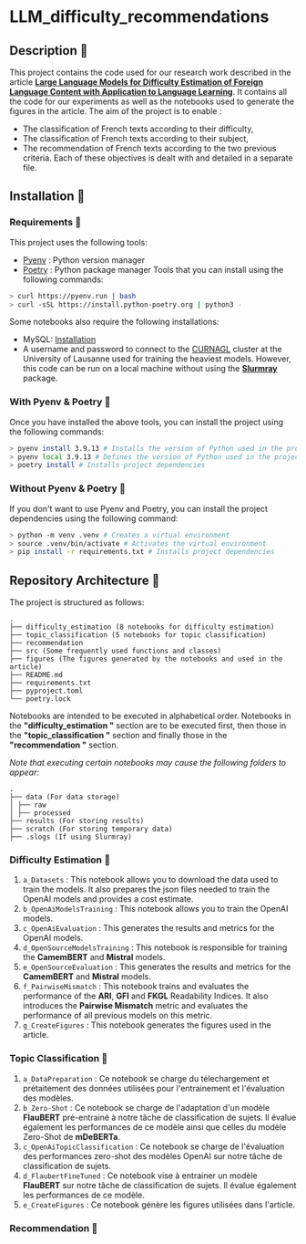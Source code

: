 # LLM_difficulty_recommendations

## Description 🦭

This project contains the code used for our research work described in the article [**Large Language Models for Difficulty Estimation of Foreign Language Content with Application to Language Learning**](https://arxiv.org/abs/2309.05142). It contains all the code for our experiments as well as the notebooks used to generate the figures in the article. The aim of the project is to enable :
- The classification of French texts according to their difficulty,
- The classification of French texts according to their subject,
- The recommendation of French texts according to the two previous criteria.
Each of these objectives is dealt with and detailed in a separate file.

## Installation 🐼

### Requirements 🐨

This project uses the following tools:
- [Pyenv](https://github.com/pyenv/pyenv-installer) : Python version manager
- [Poetry](https://python-poetry.org/docs/#installation) : Python package manager
Tools that you can install using the following commands:
```bash
> curl https://pyenv.run | bash
> curl -sSL https://install.python-poetry.org | python3 -
```

Some notebooks also require the following installations:
- MySQL: [Installation](https://dev.mysql.com/doc/mysql-installation-excerpt/5.7/en/)
- A username and password to connect to the [CURNAGL](https://wiki.unil.ch/ci/books/high-performance-computing-hpc/page/curnagl) cluster at the University of Lausanne used for training the heaviest models. However, this code can be run on a local machine without using the [**Slurmray**](https://github.com/hjamet/SLURM_RAY) package.

### With Pyenv & Poetry 🐻

Once you have installed the above tools, you can install the project using the following commands:
```bash
> pyenv install 3.9.13 # Installs the version of Python used in the project
> pyenv local 3.9.13 # Defines the version of Python used in the project
> poetry install # Installs project dependencies
```

### Without Pyenv & Poetry 🐙

If you don't want to use Pyenv and Poetry, you can install the project dependencies using the following command:
```bash
> python -m venv .venv # Creates a virtual environment
> source .venv/bin/activate # Activates the virtual environment
> pip install -r requirements.txt # Installs project dependencies
```

## Repository Architecture 🦥

The project is structured as follows:
```
.
├── difficulty_estimation (8 notebooks for difficulty estimation)
├── topic_classification (5 notebooks for topic classification)
├── recommendation
├── src (Some frequently used functions and classes)
├── figures (The figures generated by the notebooks and used in the article)
├── README.md
├── requirements.txt
├── pyproject.toml
└── poetry.lock
```

Notebooks are intended to be executed in alphabetical order. Notebooks in the **"difficulty_estimation "** section are to be executed first, then those in the **"topic_classification "** section and finally those in the **"recommendation "** section.

*Note that executing certain notebooks may cause the following folders to appear:*
```
.
├── data (For data storage)
│ ├── raw
│ ├── processed
├── results (For storing results)
├── scratch (For storing temporary data)
├── .slogs (If using Slurmray)
```

### Difficulty Estimation 🐳

1. `a_Datasets` : This notebook allows you to download the data used to train the models. It also prepares the json files needed to train the OpenAI models and provides a cost estimate.
2. `b_OpenAiModelsTraining` : This notebook allows you to train the OpenAI models.
3. `c_OpenAiEvaluation` : This generates the results and metrics for the OpenAI models.
4. `d_OpenSourceModelsTraining` : This notebook is responsible for training the **CamemBERT** and **Mistral** models.
5. `e_OpenSourceEvaluation` : This generates the results and metrics for the **CamemBERT** and **Mistral** models.
6. `f_PairwiseMismatch` : This notebook trains and evaluates the performance of the **ARI**, **GFI** and **FKGL** Readability Indices. It also introduces the **Pairwise Mismatch** metric and evaluates the performance of all previous models on this metric.
7. `g_CreateFigures` : This notebook generates the figures used in the article.

### Topic Classification 🐬

1. `a_DataPreparation` : Ce notebook se charge du télechargement et prétaitement des données utilisées pour l'entrainement et l'évaluation des modèles.
2. `b_Zero-Shot` : Ce notebook se charge de l'adaptation d'un modèle **FlauBERT** pré-entrainé à notre tâche de classification de sujets. Il évalue également les performances de ce modèle ainsi que celles du modèle Zero-Shot de **mDeBERTa**.
3. `c_OpenAiTopicClassification` : Ce notebook se charge de l'évaluation des performances zero-shot des modèles OpenAI sur notre tâche de classification de sujets.
4. `d_FlaubertFineTuned` : Ce notebook vise à entrainer un modèle **FlauBERT** sur notre tâche de classification de sujets. Il évalue également les performances de ce modèle.
5. `e_CreateFigures` : Ce notebook génère les figures utilisées dans l'article.

### Recommendation 🐠
